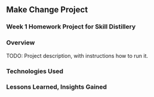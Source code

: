 ## Make Change Project

### Week 1 Homework Project for Skill Distillery

### Overview

TODO: Project description, with instructions how to run it.

### Technologies Used

### Lessons Learned, Insights Gained